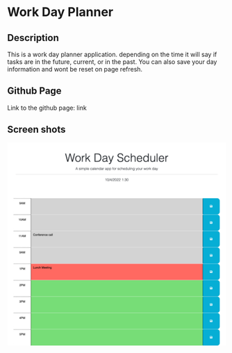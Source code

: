 # Work Day Planner

## Description

This is a work day planner application. depending on the time it will say if tasks are in the future, current, or in the past. You can also save your day information and wont be reset on page refresh.

## Github Page

Link to the github page:
link

## Screen shots

![Alt text](screenshots/screenshot1.png)
